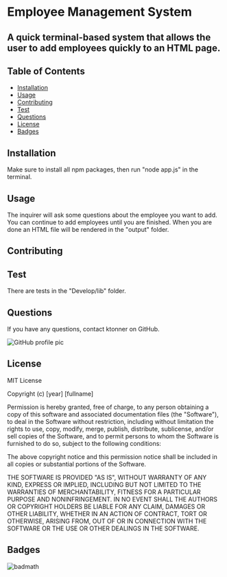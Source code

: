 
# Employee Management System
## A quick terminal-based system that allows the user to add employees quickly to an HTML page.

## Table of Contents
* [Installation](#installation)
* [Usage](#usage)
* [Contributing](#contributing)
* [Test](#test)
* [Questions](#questions)
* [License](#license)
* [Badges](#badges)

## Installation
Make sure to install all npm packages, then run "node app.js" in the terminal.

## Usage
The inquirer will ask some questions about the employee you want to add. You can continue to add employees until you are finished. When you are done an HTML file will be rendered in the "output" folder.

## Contributing


## Test
There are tests in the "Develop/lib" folder.

## Questions
If you have any questions, contact ktonner on GitHub.


![GitHub profile pic](https://avatars3.githubusercontent.com/u/60409793?v=4)

## License
MIT License

Copyright (c) [year] [fullname]

Permission is hereby granted, free of charge, to any person obtaining a copy
of this software and associated documentation files (the "Software"), to deal
in the Software without restriction, including without limitation the rights
to use, copy, modify, merge, publish, distribute, sublicense, and/or sell
copies of the Software, and to permit persons to whom the Software is
furnished to do so, subject to the following conditions:

The above copyright notice and this permission notice shall be included in all
copies or substantial portions of the Software.

THE SOFTWARE IS PROVIDED "AS IS", WITHOUT WARRANTY OF ANY KIND, EXPRESS OR
IMPLIED, INCLUDING BUT NOT LIMITED TO THE WARRANTIES OF MERCHANTABILITY,
FITNESS FOR A PARTICULAR PURPOSE AND NONINFRINGEMENT. IN NO EVENT SHALL THE
AUTHORS OR COPYRIGHT HOLDERS BE LIABLE FOR ANY CLAIM, DAMAGES OR OTHER
LIABILITY, WHETHER IN AN ACTION OF CONTRACT, TORT OR OTHERWISE, ARISING FROM,
OUT OF OR IN CONNECTION WITH THE SOFTWARE OR THE USE OR OTHER DEALINGS IN THE
SOFTWARE.

## Badges

![badmath](https://img.shields.io/github/repo-size/ktonner/And-I-OOP)

